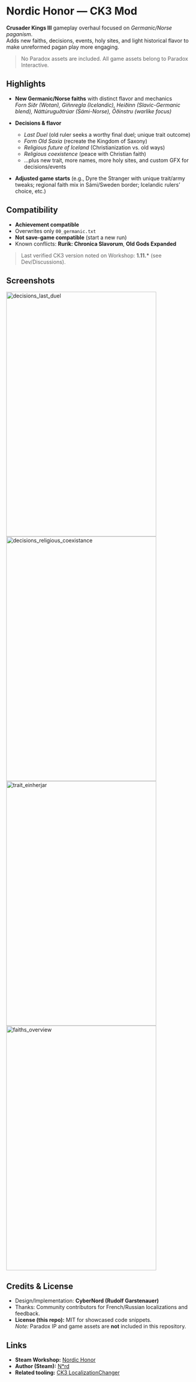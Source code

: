 # Nordic Honor — CK3 Mod

**Crusader Kings III** gameplay overhaul focused on *Germanic/Norse paganism*.  
Adds new faiths, decisions, events, holy sites, and light historical flavor to make unreformed pagan play more engaging.
 
> No Paradox assets are included. All game assets belong to Paradox Interactive.

## Highlights

- **New Germanic/Norse faiths** with distinct flavor and mechanics  
  *Forn Siðr (Wotan), Gíñnregla (Icelandic), Heiðinn (Slavic-Germanic blend), Náttúruguðtrúar (Sámi-Norse), Óðinstru (warlike focus)*

- **Decisions & flavor**
  - *Last Duel* (old ruler seeks a worthy final duel; unique trait outcome)
  - *Form Old Saxia* (recreate the Kingdom of Saxony)
  - *Religious future of Iceland* (Christianization vs. old ways)
  - *Religious coexistence* (peace with Christian faith)  
  - …plus new trait, more names, more holy sites, and custom GFX for decisions/events

- **Adjusted game starts** (e.g., Dyre the Stranger with unique trait/army tweaks; regional faith mix in Sámi/Sweden border; Icelandic rulers’ choice, etc.)

## Compatibility

- **Achievement compatible**  
- Overwrites only `00_germanic.txt`  
- **Not save-game compatible** (start a new run)  
- Known conflicts: **Rurik: Chronica Slavorum**, **Old Gods Expanded**  

> Last verified CK3 version noted on Workshop: **1.11.\*** (see Dev/Discussions).

## Screenshots

<img width="400" height="650" alt="decisions_last_duel" src="https://github.com/user-attachments/assets/36a8d645-f511-4c7d-ba0c-cdf642eba16d" />
<img width="400" height="650" alt="decisions_religious_coexistance" src="https://github.com/user-attachments/assets/ae29cb25-f8a2-4dab-b182-e9801ed234f0" />
<img width="400" height="650" alt="trait_einherjar" src="https://github.com/user-attachments/assets/9887ca1a-5266-48ac-8ed2-163cca86072a" />
<img width="400" height="650" alt="faiths_overview" src="https://github.com/user-attachments/assets/132d91b0-afa5-471b-85eb-7848e866ba82" />

## Credits & License

- Design/Implementation: **CyberNord (Rudolf Garstenauer)**
- Thanks: Community contributors for French/Russian localizations and feedback.
- **License (this repo):** MIT for showcased code snippets.  
  *Note:* Paradox IP and game assets are **not** included in this repository.

## Links

- **Steam Workshop:** [Nordic Honor](https://steamcommunity.com/sharedfiles/filedetails/?id=2992171720)
- **Author (Steam):** [N*rd](https://steamcommunity.com/profiles/76561197991167172/ ( mein Steam Profil))
- **Related tooling:** [CK3 LocalizationChanger](https://github.com/CyberNord/CK3_LocalizationChanger)



